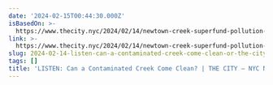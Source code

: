 ```yaml
---
date: '2024-02-15T00:44:30.000Z'
isBasedOn: >-
  https://www.thecity.nyc/2024/02/14/newtown-creek-superfund-pollution-hazardnyc-faqnyc-podcast/
link: >-
  https://www.thecity.nyc/2024/02/14/newtown-creek-superfund-pollution-hazardnyc-faqnyc-podcast/
slug: 2024-02-14-listen-can-a-contaminated-creek-come-clean-or-the-city-nyc-news
tags: []
title: 'LISTEN: Can a Contaminated Creek Come Clean? | THE CITY — NYC News'
---
```



